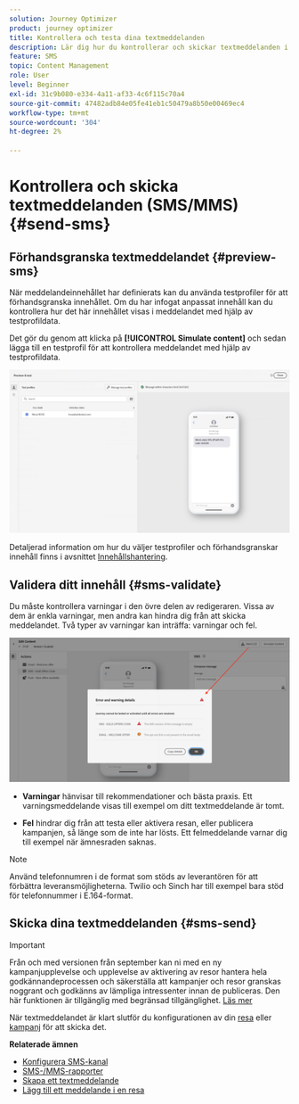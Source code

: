 ```yaml
---
solution: Journey Optimizer
product: journey optimizer
title: Kontrollera och testa dina textmeddelanden
description: Lär dig hur du kontrollerar och skickar textmeddelanden i Journey Optimizer
feature: SMS
topic: Content Management
role: User
level: Beginner
exl-id: 31c9b080-e334-4a11-af33-4c6f115c70a4
source-git-commit: 47482adb84e05fe41eb1c50479a8b50e00469ec4
workflow-type: tm+mt
source-wordcount: '304'
ht-degree: 2%

---
```


# Kontrollera och skicka textmeddelanden (SMS/MMS){#send-sms}

## Förhandsgranska textmeddelandet {#preview-sms}

När meddelandeinnehållet har definierats kan du använda testprofiler för att förhandsgranska innehållet. Om du har infogat anpassat innehåll kan du kontrollera hur det här innehållet visas i meddelandet med hjälp av testprofildata.

Det gör du genom att klicka på **[!UICONTROL Simulate content]** och sedan lägga till en testprofil för att kontrollera meddelandet med hjälp av testprofildata.

![](assets/sms_preview_2.png)

Detaljerad information om hur du väljer testprofiler och förhandsgranskar innehåll finns i avsnittet [Innehållshantering](../content-management/preview-test.md).

## Validera ditt innehåll {#sms-validate}

Du måste kontrollera varningar i den övre delen av redigeraren. Vissa av dem är enkla varningar, men andra kan hindra dig från att skicka meddelandet. Två typer av varningar kan inträffa: varningar och fel.

![](assets/sms-alert-button.png)

* **Varningar** hänvisar till rekommendationer och bästa praxis. Ett varningsmeddelande visas till exempel om ditt textmeddelande är tomt.

* **Fel** hindrar dig från att testa eller aktivera resan, eller publicera kampanjen, så länge som de inte har lösts. Ett felmeddelande varnar dig till exempel när ämnesraden saknas.


>[!NOTE]
>
> Använd telefonnumren i de format som stöds av leverantören för att förbättra leveransmöjligheterna. Twilio och Sinch har till exempel bara stöd för telefonnummer i E.164-format.

## Skicka dina textmeddelanden {#sms-send}

>[!IMPORTANT]
>
>Från och med versionen från september kan ni med en ny kampanjupplevelse och upplevelse av aktivering av resor hantera hela godkännandeprocessen och säkerställa att kampanjer och resor granskas noggrant och godkänns av lämpliga intressenter innan de publiceras. Den här funktionen är tillgänglig med begränsad tillgänglighet. [Läs mer](../test-approve/gs-approval.md)

När textmeddelandet är klart slutför du konfigurationen av din [resa](../building-journeys/journey-gs.md) eller [kampanj](../campaigns/create-campaign.md) för att skicka det.

**Relaterade ämnen**

* [Konfigurera SMS-kanal](sms-configuration.md)
* [SMS-/MMS-rapporter](../reports/journey-global-report-cja-sms.md)
* [Skapa ett textmeddelande](create-sms.md)
* [Lägg till ett meddelande i en resa](../building-journeys/journeys-message.md)
